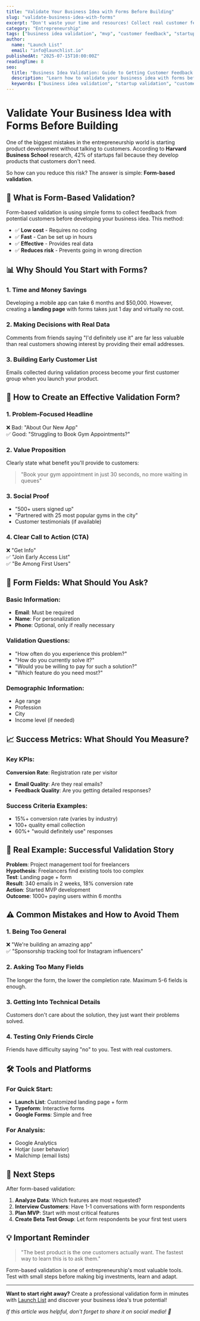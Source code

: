 ```yaml
---
title: "Validate Your Business Idea with Forms Before Building"
slug: "validate-business-idea-with-forms"
excerpt: "Don't waste your time and resources! Collect real customer feedback before developing your business idea and reduce risk. Increase your chances of success with form-based validation methods."
category: "Entrepreneurship"
tags: ["business idea validation", "mvp", "customer feedback", "startup", "form", "landing page"]
author:
  name: "Launch List"
  email: "info@launchlist.io"
publishedAt: "2025-07-15T10:00:00Z"
readingTime: 8
seo:
  title: "Business Idea Validation: Guide to Getting Customer Feedback with Forms"
  description: "Learn how to validate your business idea with forms before turning it into a project. Customer feedback collection, risk reduction, and success-boosting strategies."
  keywords: ["business idea validation", "startup validation", "customer feedback", "mvp development", "form validation", "entrepreneurship", "business validation"]
---
```


# Validate Your Business Idea with Forms Before Building

One of the biggest mistakes in the entrepreneurship world is starting product development without talking to customers. According to **Harvard Business School** research, 42% of startups fail because they develop products that customers don't need.

So how can you reduce this risk? The answer is simple: **Form-based validation**.

## 🎯 What is Form-Based Validation?

Form-based validation is using simple forms to collect feedback from potential customers before developing your business idea. This method:

- ✅ **Low cost** - Requires no coding
- ✅ **Fast** - Can be set up in hours  
- ✅ **Effective** - Provides real data
- ✅ **Reduces risk** - Prevents going in wrong direction

## 📊 Why Should You Start with Forms?

### 1. **Time and Money Savings**
Developing a mobile app can take 6 months and $50,000. However, creating a **landing page** with forms takes just 1 day and virtually no cost.

### 2. **Making Decisions with Real Data**  
Comments from friends saying "I'd definitely use it" are far less valuable than real customers showing interest by providing their email addresses.

### 3. **Building Early Customer List**
Emails collected during validation process become your first customer group when you launch your product.

## 🚀 How to Create an Effective Validation Form?

### 1. **Problem-Focused Headline**
❌ Bad: "About Our New App"  
✅ Good: "Struggling to Book Gym Appointments?"

### 2. **Value Proposition**
Clearly state what benefit you'll provide to customers:
> "Book your gym appointment in just 30 seconds, no more waiting in queues"

### 3. **Social Proof**
- "500+ users signed up"  
- "Partnered with 25 most popular gyms in the city"
- Customer testimonials (if available)

### 4. **Clear Call to Action (CTA)**
❌ "Get Info"  
✅ "Join Early Access List"  
✅ "Be Among First Users"

## 📝 Form Fields: What Should You Ask?

### **Basic Information:**
- **Email**: Must be required
- **Name**: For personalization  
- **Phone**: Optional, only if really necessary

### **Validation Questions:**
- "How often do you experience this problem?"
- "How do you currently solve it?"  
- "Would you be willing to pay for such a solution?"
- "Which feature do you need most?"

### **Demographic Information:**
- Age range
- Profession
- City
- Income level (if needed)

## 📈 Success Metrics: What Should You Measure?

### **Key KPIs:**
**Conversion Rate**: Registration rate per visitor
- **Email Quality**: Are they real emails?
- **Feedback Quality**: Are you getting detailed responses?

### **Success Criteria Examples:**
- 15%+ conversion rate (varies by industry)
- 100+ quality email collection
- 60%+ "would definitely use" responses

## 🎯 Real Example: Successful Validation Story

**Problem**: Project management tool for freelancers  
**Hypothesis**: Freelancers find existing tools too complex  
**Test**: Landing page + form  
**Result**: 340 emails in 2 weeks, 18% conversion rate  
**Action**: Started MVP development  
**Outcome**: 1000+ paying users within 6 months

## ⚠️ Common Mistakes and How to Avoid Them

### **1. Being Too General**
❌ "We're building an amazing app"  
✅ "Sponsorship tracking tool for Instagram influencers"

### **2. Asking Too Many Fields**  
The longer the form, the lower the completion rate. Maximum 5-6 fields is enough.

### **3. Getting Into Technical Details**
Customers don't care about the solution, they just want their problems solved.

### **4. Testing Only Friends Circle**
Friends have difficulty saying "no" to you. Test with real customers.

## 🛠️ Tools and Platforms

### **For Quick Start:**
- **Launch List**: Customized landing page + form
- **Typeform**: Interactive forms
- **Google Forms**: Simple and free

### **For Analysis:**
- Google Analytics  
- Hotjar (user behavior)
- Mailchimp (email lists)

## 🎯 Next Steps

After form-based validation:

1. **Analyze Data**: Which features are most requested?
2. **Interview Customers**: Have 1-1 conversations with form respondents
3. **Plan MVP**: Start with most critical features  
4. **Create Beta Test Group**: Let form respondents be your first test users

## 💡 Important Reminder

> "The best product is the one customers actually want. The fastest way to learn this is to ask them."

Form-based validation is one of entrepreneurship's most valuable tools. Test with small steps before making big investments, learn and adapt.

---

**Want to start right away?** Create a professional validation form in minutes with [Launch List](/) and discover your business idea's true potential!

*If this article was helpful, don't forget to share it on social media! 🚀*